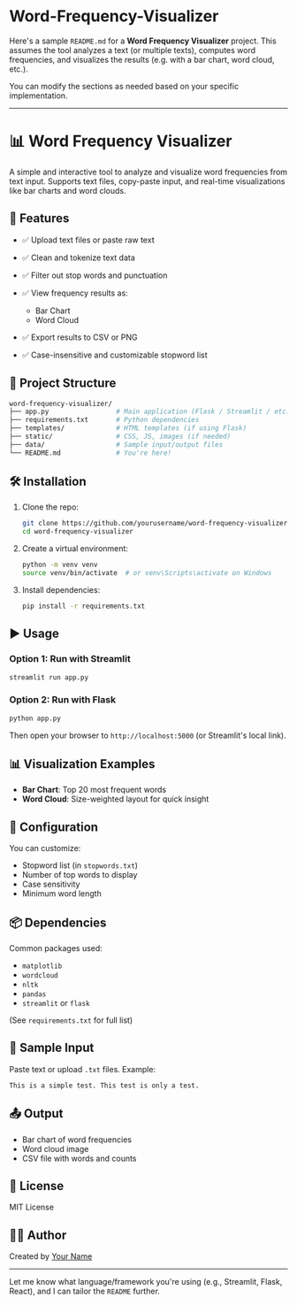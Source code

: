 # Word-Frequency-Visualizer
Here's a sample `README.md` for a **Word Frequency Visualizer** project. This assumes the tool analyzes a text (or multiple texts), computes word frequencies, and visualizes the results (e.g. with a bar chart, word cloud, etc.).

You can modify the sections as needed based on your specific implementation.

---

# 📊 Word Frequency Visualizer

A simple and interactive tool to analyze and visualize word frequencies from text input. Supports text files, copy-paste input, and real-time visualizations like bar charts and word clouds.

## 🚀 Features

* ✅ Upload text files or paste raw text
* ✅ Clean and tokenize text data
* ✅ Filter out stop words and punctuation
* ✅ View frequency results as:

  * Bar Chart
  * Word Cloud
* ✅ Export results to CSV or PNG
* ✅ Case-insensitive and customizable stopword list

## 📂 Project Structure

```bash
word-frequency-visualizer/
├── app.py                 # Main application (Flask / Streamlit / etc.)
├── requirements.txt       # Python dependencies
├── templates/             # HTML templates (if using Flask)
├── static/                # CSS, JS, images (if needed)
├── data/                  # Sample input/output files
└── README.md              # You're here!
```

## 🛠️ Installation

1. Clone the repo:

   ```bash
   git clone https://github.com/yourusername/word-frequency-visualizer.git
   cd word-frequency-visualizer
   ```

2. Create a virtual environment:

   ```bash
   python -m venv venv
   source venv/bin/activate  # or venv\Scripts\activate on Windows
   ```

3. Install dependencies:

   ```bash
   pip install -r requirements.txt
   ```

## ▶️ Usage

### Option 1: Run with Streamlit

```bash
streamlit run app.py
```

### Option 2: Run with Flask

```bash
python app.py
```

Then open your browser to `http://localhost:5000` (or Streamlit's local link).

## 📊 Visualization Examples

* **Bar Chart**: Top 20 most frequent words
* **Word Cloud**: Size-weighted layout for quick insight

## 🔧 Configuration

You can customize:

* Stopword list (in `stopwords.txt`)
* Number of top words to display
* Case sensitivity
* Minimum word length

## 📦 Dependencies

Common packages used:

* `matplotlib`
* `wordcloud`
* `nltk`
* `pandas`
* `streamlit` or `flask`

(See `requirements.txt` for full list)

## 📁 Sample Input

Paste text or upload `.txt` files. Example:

```
This is a simple test. This test is only a test.
```

## 📤 Output

* Bar chart of word frequencies
* Word cloud image
* CSV file with words and counts

## 📃 License

MIT License

## 🙋‍♂️ Author

Created by [Your Name](https://github.com/yourusername)

---

Let me know what language/framework you're using (e.g., Streamlit, Flask, React), and I can tailor the `README` further.
